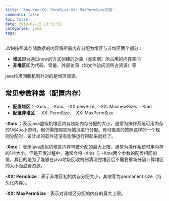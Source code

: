 ```yaml
---
title: 'Xms-Xmx-XX: PermSize-XX: MaxPermSize区别'
comments: false
toc: false
date: 2019-02-15 13:31:51
categories: java
tags:
---
```


JVM按照其存储数据的内容将所需内存分配为堆区与非堆区两个部分：

* **堆区**即为通过new的方式创建的对象（类实例）所占用的内存空间
* **非堆区**即为代码、常量、外部访问（如文件访问流所占资源）等

java垃圾回收机制针对的是堆区资源。

## 常见参数种类（配置内存）

* **配置堆区**：-Xms 、-Xmx、-XX:newSize、-XX: MaxnewSize、-Xmn
* **配置非堆区**：-XX: PermSize、-XX: MaxPermSize

**-Xms** ：表示java虚拟机堆区内存初始内存分配的大小，通常为操作系统可用内存的1/64大小即可，但仍需按照实际情况进行分配。有可能真的按照这样的一个规则分配时，设计出的软件还没有能够运行得起来就挂了。

**-Xmx**： 表示java虚拟机堆区内存可被分配的最大上限，通常为操作系统可用内存的1/4大小。但是开发过程中，通常会将 -Xms 与 -Xmx两个参数的配置相同的值，其目的是为了能够在java垃圾回收机制清理完堆区后不需要重新分隔计算堆区的大小而浪费资源。

**-XX: PermSize**：表示非堆区初始内存分配大小，其缩写为permanent size（持久化内存）。

**-XX: MaxPermSize**：表示对非堆区分配的内存的最大上限。

